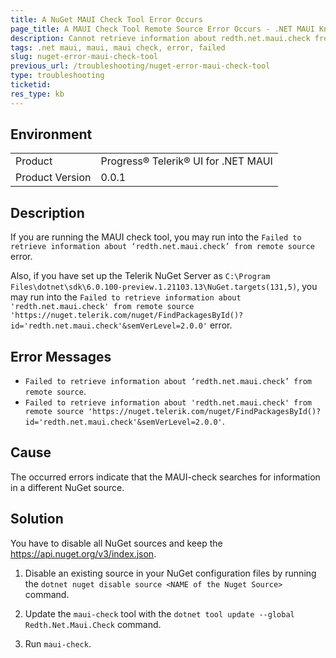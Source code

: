 ```yaml
---
title: A NuGet MAUI Check Tool Error Occurs
page_title: A MAUI Check Tool Remote Source Error Occurs - .NET MAUI Knowledge Base
description: Cannot retrieve information about redth.net.maui.check from a remote source when working with Telerik UI for .NET MAUI.
tags: .net maui, maui, maui check, error, failed
slug: nuget-error-maui-check-tool
previous_url: /troubleshooting/nuget-error-maui-check-tool
type: troubleshooting
ticketid:
res_type: kb
---
```


## Environment

<table>
	<tbody>
    <tr>
      <td>Product</td>
      <td>Progress® Telerik® UI for .NET MAUI</td>
    </tr>
  	<tr>
  		<td>Product Version</td>
  		<td>0.0.1</td>
  	</tr>
	</tbody>
</table>

## Description

If you are running the MAUI check tool, you may run into the `Failed to retrieve information about ‘redth.net.maui.check’ from remote source` error.

Also, if you have set up the Telerik NuGet Server as `C:\Program Files\dotnet\sdk\6.0.100-preview.1.21103.13\NuGet.targets(131,5)`, you may run into the `Failed to retrieve information about 'redth.net.maui.check' from remote source 'https://nuget.telerik.com/nuget/FindPackagesById()?id='redth.net.maui.check'&semVerLevel=2.0.0'` error.

## Error Messages

* `Failed to retrieve information about ‘redth.net.maui.check’ from remote source`.
* `Failed to retrieve information about 'redth.net.maui.check' from remote source 'https://nuget.telerik.com/nuget/FindPackagesById()?id='redth.net.maui.check'&semVerLevel=2.0.0'`.

## Cause

The occurred errors indicate that the MAUI-check searches for information in a different NuGet source.

## Solution

You have to disable all NuGet sources and keep the https://api.nuget.org/v3/index.json.

1. Disable an existing source in your NuGet configuration files by running the `dotnet nuget disable source <NAME of the Nuget Source>` command.

1. Update the `maui-check` tool with the `dotnet tool update --global Redth.Net.Maui.Check` command.

3. Run `maui-check`.
